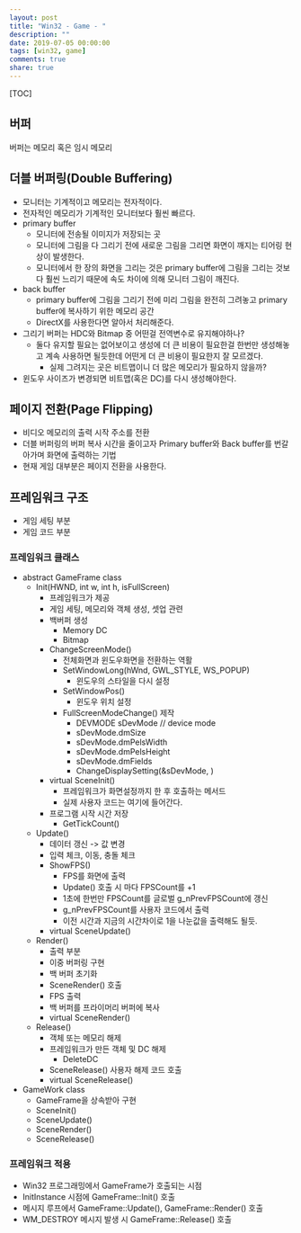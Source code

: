 ```yaml
---
layout: post
title: "Win32 - Game - "
description: ""
date: 2019-07-05 00:00:00
tags: [win32, game]
comments: true
share: true
---
```


[TOC]

## 버퍼

버퍼는 메모리 혹은 임시 메모리



## 더블 버퍼링(Double Buffering)

- 모니터는 기계적이고 메모리는 전자적이다.
- 전자적인 메모리가 기계적인 모니터보다 훨씬 빠르다.
- primary buffer
  - 모니터에 전송될 이미지가 저장되는 곳
  - 모니터에 그림을 다 그리기 전에 새로운 그림을 그리면 화면이 깨지는 티어링 현상이 발생한다.
  - 모니터에서 한 장의 화면을 그리는 것은 primary buffer에 그림을 그리는 것보다 훨씬 느리기 때문에 속도 차이에 의해 모니터 그림이 깨진다.
- back buffer
  - primary buffer에 그림을 그리기 전에 미리 그림을 완전히 그려놓고 primary buffer에 복사하기 위한 메모리 공간
  - DirectX를 사용한다면 알아서 처리해준다.
- 그리기 버퍼는 HDC와 Bitmap 중 어떤걸 전역변수로 유지해야하나?
  - 둘다 유지할 필요는 없어보이고 생성에 더 큰 비용이 필요한걸 한번만 생성해놓고 계속 사용하면 될듯한데 어떤게 더 큰 비용이 필요한지 잘 모르겠다.
    - 실제 그려지는 곳은 비트맵이니 더 많은 메모리가 필요하지 않을까?
- 윈도우 사이즈가 변경되면 비트맵(혹은 DC)를 다시 생성해야한다.



## 페이지 전환(Page Flipping)

-  비디오 메모리의 출력 시작 주소를 전환
- 더블 버퍼링의 버퍼 복사 시간을 줄이고자 Primary buffer와 Back buffer를 번갈아가며 화면에 출력하는 기법
- 현재 게임 대부분은 페이지 전환을 사용한다.



## 프레임워크 구조

- 게임 세팅 부분
- 게임 코드 부분



### 프레임워크 클래스

- abstract GameFrame class
  - Init(HWND, int w, int h, isFullScreen) 
    - 프레임워크가 제공
    - 게임 세팅, 메모리와 객체 생성, 셋업  관련
    - 백버퍼 생성
      - Memory DC
      - Bitmap
    - ChangeScreenMode()
      - 전체화면과 윈도우화면을 전환하는 역활
      - SetWindowLong(hWnd, GWL_STYLE, WS_POPUP)
        - 윈도우의 스타일을 다시 설정
      - SetWindowPos()
        - 윈도우 위치 설정
      - FullScreenModeChange() 제작
        - DEVMODE sDevMode // device mode
        - sDevMode.dmSize
        - sDevMode.dmPelsWidth
        - sDevMode.dmPelsHeight
        - sDevMode.dmFields
        - ChangeDisplaySetting(&sDevMode, )
    - virtual SceneInit()
      - 프레임워크가 화면설정까지 한 후 호출하는 메서드
      - 실제 사용자 코드는 여기에 들어간다.
    - 프로그램 시작 시간 저장
      - GetTickCount()
  - Update()
    - 데이터 갱신 -> 값 변경
    - 입력 체크, 이동, 충돌 체크
    - ShowFPS()
      - FPS를 화면에 출력
      - Update() 호출 시 마다 FPSCount를 +1
      - 1초에 한번만 FPSCount를 글로벌 g_nPrevFPSCount에 갱신
      - g_nPrevFPSCount를 사용자 코드에서 출력
      - 이전 시간과 지금의 시간차이로 1을 나눈값을 출력해도 될듯.
    - virtual SceneUpdate()
  - Render()
    - 출력 부분
    - 이중 버퍼링 구현
    - 백 버퍼 초기화
    - SceneRender() 호출
    - FPS 출력
    - 백 버퍼를 프라이머리 버퍼에 복사
    - virtual SceneRender()
  - Release()
    - 객체 또는 메모리 해제
    - 프레임워크가 만든 객체 및 DC 해제
      - DeleteDC
    - SceneRelease() 사용자 해제 코드 호출
    - virtual SceneRelease()
- GameWork class
  - GameFrame을 상속받아 구현
  - SceneInit()
  - SceneUpdate()
  - SceneRender()
  - SceneRelease()



### 프레임워크 적용

- Win32 프로그래밍에서 GameFrame가 호출되는 시점
- InitInstance 시점에 GameFrame::Init() 호출
- 메시지 루프에서 GameFrame::Update(), GameFrame::Render() 호출
- WM_DESTROY 메시지 발생 시 GameFrame::Release() 호출







